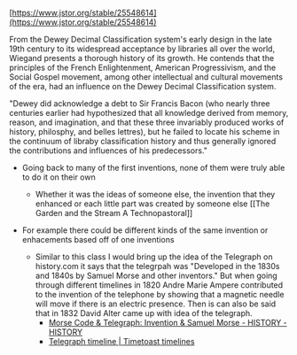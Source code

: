 [https://www.jstor.org/stable/25548614](https://www.jstor.org/stable/25548614) 

From the Dewey Decimal Classification system's early design in the late 19th century to its widespread acceptance by libraries all over the world, Wiegand presents a thorough history of its growth. He contends that the principles of the French Enlightenment, American Progressivism, and the Social Gospel movement, among other intellectual and cultural movements of the era, had an influence on the Dewey Decimal Classification system. 

"Dewey did acknowledge a debt to Sir Francis Bacon (who nearly three centuries earlier had hypothesized that all knowledge derived from memory, reason, and imagination, and that these three invariably produced works of history, philosphy, and belles lettres), but he failed to locate his scheme in the continuum of libraby classification history and thus generally ignored the contributions and influences of his predecessors."

- Going back to many of the first inventions, none of them were truly able to do it on their own
	- Whether it was the ideas of someone else, the invention that they enhanced or each little part was created by someone else 
[[The Garden and the Stream   A Technopastoral]]

- For example there could be different kinds of the same invention or enhacements based off of one inventions 
	- Similar to this class I would bring up the idea of the Telegraph on history.com it says  that the telegrpah was "Developed in the 1830s and 1840s by Samuel Morse and other inventors." But when going through different timelines in 1820 Andre Marie Ampere  contributed to the invention of the telephone by showing that a magnetic needle will move if there is an electric presence. Then is can also be said that in 1832 David Alter came up with idea of the telegraph.
		- [Morse Code & Telegraph: Invention & Samuel Morse - HISTORY - HISTORY](https://www.history.com/topics/inventions/telegraph) 
		- [Telegraph timeline | Timetoast timelines](https://www.timetoast.com/timelines/telegraph-f9e5e26a-69ad-4122-8b4f-70feb790dcf3) 